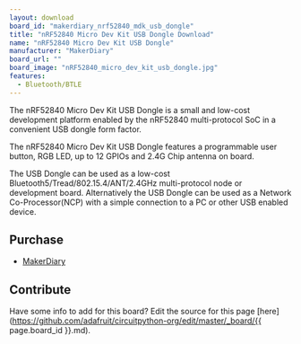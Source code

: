```yaml
---
layout: download
board_id: "makerdiary_nrf52840_mdk_usb_dongle"
title: "nRF52840 Micro Dev Kit USB Dongle Download"
name: "nRF52840 Micro Dev Kit USB Dongle"
manufacturer: "MakerDiary"
board_url: ""
board_image: "nRF52840_micro_dev_kit_usb_dongle.jpg"
features:
  - Bluetooth/BTLE
---
```


The nRF52840 Micro Dev Kit USB Dongle is a small and low-cost development platform enabled by the nRF52840 multi-protocol SoC in a convenient USB dongle form factor.

The nRF52840 Micro Dev Kit USB Dongle features a programmable user button, RGB LED, up to 12 GPIOs and 2.4G Chip antenna on board.

The USB Dongle can be used as a low-cost Bluetooth5/Tread/802.15.4/ANT/2.4GHz multi-protocol node or development board. Alternatively the USB Dongle can be used as a Network Co-Processor(NCP) with a simple connection to a PC or other USB enabled device.

## Purchase
* [MakerDiary](https://store.makerdiary.com/collections/frontpage/products/nrf52840-mdk-usb-dongle)

## Contribute

Have some info to add for this board? Edit the source for this page [here](https://github.com/adafruit/circuitpython-org/edit/master/_board/{{ page.board_id }}.md).
